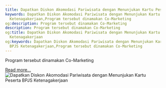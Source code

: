 ```yaml
---
title: Dapatkan Diskon Akomodasi Pariwisata dengan Menunjukan Kartu Peserta BPJS Ketenagakerjaan
keywords: Dapatkan Diskon Akomodasi Pariwisata dengan Menunjukan Kartu Peserta BPJS
  Ketenagakerjaan,Program tersebut dinamakan Co-Marketing
og:description: Program tersebut dinamakan Co-Marketing
description: Program tersebut dinamakan Co-Marketing
og:title: Dapatkan Diskon Akomodasi Pariwisata dengan Menunjukan Kartu Peserta BPJS
  Ketenagakerjaan
og:keywords: Dapatkan Diskon Akomodasi Pariwisata dengan Menunjukan Kartu Peserta
  BPJS Ketenagakerjaan,Program tersebut dinamakan Co-Marketing
---
```


Program tersebut dinamakan Co-Marketing

[Read more...](https://www.sportourism.id/post/5859/dapatkan-diskon-akomodasi-pariwisata-dengan-menunjukan-kartu-peserta-bpjs-ketenagakerjaan "Dapatkan Diskon Akomodasi Pariwisata dengan Menunjukan Kartu Peserta BPJS Ketenagakerjaan")
![Dapatkan Diskon Akomodasi Pariwisata dengan Menunjukan Kartu Peserta BPJS Ketenagakerjaan](https://services.sportourism.id/fileload/zv6nko5dcwjc7rgnd3vwjpg-7Mpe.jpg "Dapatkan Diskon Akomodasi Pariwisata dengan Menunjukan Kartu Peserta BPJS Ketenagakerjaan")
